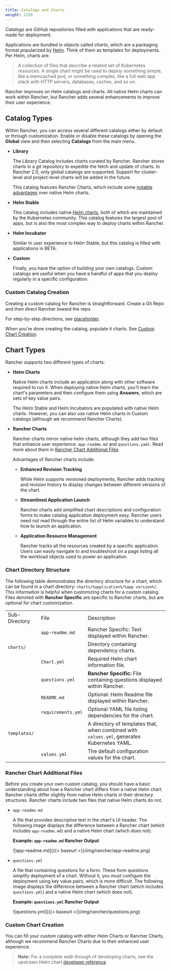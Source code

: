 ```yaml
---
title: Catalogs and Charts
weight: 2250
---
```


_Catalogs_ are GitHub repositories filled with applications that are ready-made for deployment.

Applications are bundled in objects called _charts_, which are a packaging format popularized by [Helm](https://docs.helm.sh/). Think of them as templates for deployments. Per Helm, charts are:

>A collection of files that describe a related set of Kubernetes resources. A single chart might be used to deploy something simple, like a memcached pod, or something complex, like a full web app stack with HTTP servers, databases, caches, and so on.

Rancher improves on Helm catalogs and charts. All native Helm charts can work within Rancher, but Rancher adds several enhancements to improve their user experience.

## Catalog Types

Within Rancher, you can access several different catalogs either by default or through customization. Enable or disable these catalogs by opening the **Global** view and then selecting **Catalogs** from the main menu.

- **Library**

	The Library Catalog includes charts curated by Rancher. Rancher stores charts in a git repository to expedite the fetch and update of charts. In Rancher 2.0, only global catalogs are supported. Support for cluster-level and project-level charts will be added in the future.
	
	This catalog features Rancher Charts, which include some [notable advantages](#chart-types) over native Helm charts.

- **Helm Stable**

	This catalog includes native [Helm charts](https://github.com/kubernetes/helm/blob/master/docs/chart_template_guide/getting_started.md), both of which are maintained by the Kubernetes community. This catalog features the largest pool of apps, but is also the most complex way to deploy charts within Rancher.

- **Helm Incubator**

	Similar in user experience to Helm Stable, but this catalog is filled with applications in BETA.

- **Custom**

	Finally, you have the option of building your own catalogs. Custom catalogs are useful when you have a handful of apps that you deploy regularly in a specific configuration.
 
### Custom Catalog Creation
	
Creating a custom catalog for Rancher is straightforward. Create a Git Repo and then direct Rancher toward the repo. 

For step-by-step directions, see [placeholder](placeholder).

When you're done creating the catalog, populate it charts. See [Custom Chart Creation](#custom-chart-creation).

## Chart Types

Rancher supports two different types of charts:

- **Helm Charts**

	Native Helm charts include an application along with other software required to run it. When deploying native Helm charts, you'll learn the chart's parameters and then configure them using **Answers**, which are sets of key value pairs.

	The Helm Stable and Helm Incubators are populated with native Helm charts. However, you can also use native Helm charts in Custom catalogs (although we recommend Rancher Charts).

- **Rancher Charts**

	Rancher charts mirror native helm charts, although they add two files that enhance user experience: `app-readme.md` and `questions.yaml`. Read more about them in [Rancher Chart Additional Files](#rancher-chart-additional-files)

	Advantages of Rancher charts include:

	- **Enhanced Revision Tracking**

		While Helm supports versioned deployments, Rancher adds tracking and revision history to display changes between different versions of the chart.

	- **Streamlined Application Launch**

		Rancher charts add simplified chart descriptions and configuration forms to make catalog application deployment easy. Rancher users need not read through the entire list of Helm variables to understand how to launch an application.

	- **Application Resource Management**

		Rancher tracks all the resources created by a specific application. Users can easily navigate to and troubleshoot on a page listing all the workload objects used to power an application.

### Chart Directory Structure

The following table demonstrates the directory structure for a chart, which can be found in a chart directory: `charts/%application%/%app version%/`. This information is helpful when customizing charts for a custom catalog. Files denoted with **Rancher Specific** are specific to Rancher charts, but are optional for chart customization.

<table>
	<tbody>
		<tr>
			<td>Sub-Directory </td>
			<td>File</td>
			<td>Description</td>
		</tr>
		<tr>
			<td> </td>
			<td> <code>app-readme.md</code></td>
			<td> Rancher Specific: Text displayed within Rancher.</td>
		</tr>
		<tr>
			<td><code>charts/</code></td>
            <td></td>
			<td>Directory containing dependency charts.</td>
		</tr>
		<tr>
			<td> </td>
			<td><code>Chart.yml</code></td>
			<td>Required Helm chart information file.</td>
		</tr>
		<tr>
			<td> </td>
			<td><code>questions.yml</code></td>
			<td><strong>Rancher Specific:</strong> File containing questions displayed within Rancher.</td>
		</tr>
		<tr>
			<td> </td>
			<td><code>README.md</code></td>
			<td>Optional: Helm Readme file displayed within Rancher.</td>
		</tr>
			<td></td>
			<td><code>requirements.yml</code></td>
			<td>Optional YAML file listing dependencies for the chart.</td>
		</tr>
		<tr>
			<td><code>templates/</code></td>
            <td></td>
			<td>A directory of templates that, when combined with <code>values.yml</code>, generates Kubernetes YAML.</td>
		</tr>
		<tr>
			<td> </td>
			<td><code>values.yml</code></td>
			<td>The default configuration values for the chart.</td>
		</tr>
	</tbody>
</table>

### Rancher Chart Additional Files

Before you create your own custom catalog, you should have a basic understanding about how a Rancher chart differs from a native Helm chart. Rancher charts differ slightly from native Helm charts in their directory structures. Rancher charts include two files that native Helm charts do not.

- `app-readme.md`
      
    A file that provides descriptive text in the chart's UI header. The following image displays the difference between a Rancher chart (which includes `app-readme.md`) and a native Helm chart (which does not).

	**Example: `app-readme.md` Rancher Output**

	![app-readme.md]({{< baseurl >}}/img/rancher/app-readme.png)
      
- `questions.yml`
    
    A file that containing questions for a form. These form questions simplify deployment of a chart. Without it, you must configure the deployment using key value pairs, which is more difficult. The following image displays the difference between a Rancher chart (which includes `questions.yml`) and a native Helm chart (which does not).


	**Example: `questions.yml` Rancher Output**

	![questions.yml]({{< baseurl >}}/img/rancher/questions.png)


### Custom Chart Creation

 You can fill your custom catalog with either Helm Charts or Rancher Charts, although we recommend Rancher Charts due to their enhanced user experience.

>**Note:** For a complete walk through of developing charts, see the upstream Helm chart [developer reference](https://docs.helm.sh/developing_charts/).
